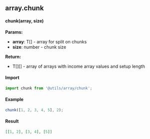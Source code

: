 ## array.chunk

#### chunk(array, size)

**Params:**

* **array**: T[] - array for split on chunks
* **size**: number - chunk size

**Return:**

* T[][] - array of arrays with income array values and setup length

#### Import

```javascript
import chunk from '@utils/array/chunk';
```

#### Example

```javascript
chunk([1, 2, 3, 4, 5], 2);
```

#### Result

```json
[[1, 2], [3, 4], [5]]
```